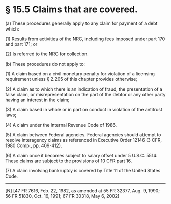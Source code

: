 # § 15.5   Claims that are covered.

(a) These procedures generally apply to any claim for payment of a debt which:


(1) Results from activities of the NRC, including fees imposed under part 170 and part 171; or


(2) Is referred to the NRC for collection.


(b) These procedures do not apply to:


(1) A claim based on a civil monetary penalty for violation of a licensing requirement unless § 2.205 of this chapter provides otherwise;


(2) A claim as to which there is an indication of fraud, the presentation of a false claim, or misrepresentation on the part of the debtor or any other party having an interest in the claim;


(3) A claim based in whole or in part on conduct in violation of the antitrust laws;


(4) A claim under the Internal Revenue Code of 1986. 


(5) A claim between Federal agencies. Federal agencies should attempt to resolve interagency claims as referenced in Executive Order 12146 (3 CFR, 1980 Comp., pp. 409-412). 


(6) A claim once it becomes subject to salary offset under 5 U.S.C. 5514. These claims are subject to the provisions of 10 CFR part 16.


(7) A claim involving bankruptcy is covered by Title 11 of the United States Code.



---

[N] [47 FR 7616, Feb. 22, 1982, as amended at 55 FR 32377, Aug. 9, 1990; 56 FR 51830, Oct. 16, 1991; 67 FR 30318, May 6, 2002]




